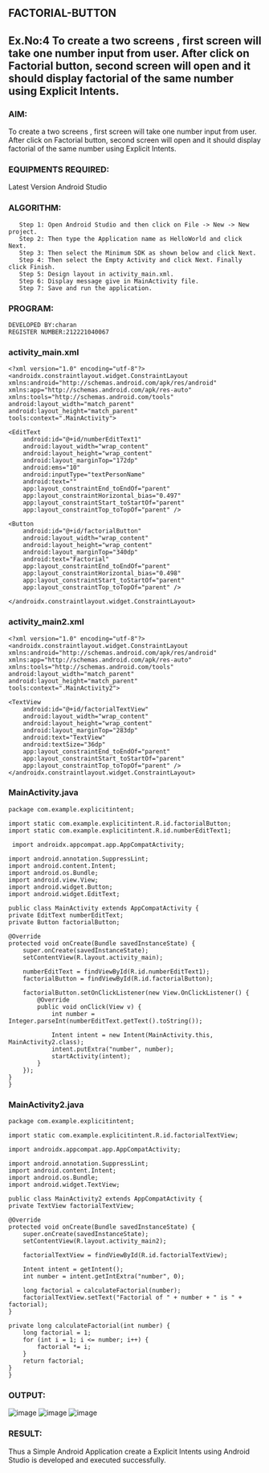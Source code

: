 ## FACTORIAL-BUTTON
## Ex.No:4 To create a two screens , first screen will take one number input from user. After click on Factorial button, second screen will open and it should display factorial of the same number using Explicit Intents.
### AIM:
To create a two screens , first screen will take one number input from user. After click on Factorial button, second screen will open and it should display factorial of the same number using Explicit Intents.
### EQUIPMENTS REQUIRED:
Latest Version Android Studio
### ALGORITHM:
```
   Step 1: Open Android Studio and then click on File -> New -> New project.
   Step 2: Then type the Application name as HelloWorld and click Next. 
   Step 3: Then select the Minimum SDK as shown below and click Next.
   Step 4: Then select the Empty Activity and click Next. Finally click Finish.
   Step 5: Design layout in activity_main.xml.
   Step 6: Display message give in MainActivity file.
   Step 7: Save and run the application.
```
### PROGRAM:
```
DEVELOPED BY:charan
REGISTER NUMBER:212221040067
```
### activity_main.xml
```
<?xml version="1.0" encoding="utf-8"?>
<androidx.constraintlayout.widget.ConstraintLayout xmlns:android="http://schemas.android.com/apk/res/android"
xmlns:app="http://schemas.android.com/apk/res-auto"
xmlns:tools="http://schemas.android.com/tools"
android:layout_width="match_parent"
android:layout_height="match_parent"
tools:context=".MainActivity">

<EditText
    android:id="@+id/numberEditText1"
    android:layout_width="wrap_content"
    android:layout_height="wrap_content"
    android:layout_marginTop="172dp"
    android:ems="10"
    android:inputType="textPersonName"
    android:text=""
    app:layout_constraintEnd_toEndOf="parent"
    app:layout_constraintHorizontal_bias="0.497"
    app:layout_constraintStart_toStartOf="parent"
    app:layout_constraintTop_toTopOf="parent" />

<Button
    android:id="@+id/factorialButton"
    android:layout_width="wrap_content"
    android:layout_height="wrap_content"
    android:layout_marginTop="340dp"
    android:text="Factorial"
    app:layout_constraintEnd_toEndOf="parent"
    app:layout_constraintHorizontal_bias="0.498"
    app:layout_constraintStart_toStartOf="parent"
    app:layout_constraintTop_toTopOf="parent" />

</androidx.constraintlayout.widget.ConstraintLayout>
```
### activity_main2.xml
```
<?xml version="1.0" encoding="utf-8"?>
<androidx.constraintlayout.widget.ConstraintLayout xmlns:android="http://schemas.android.com/apk/res/android"
xmlns:app="http://schemas.android.com/apk/res-auto"
xmlns:tools="http://schemas.android.com/tools"
android:layout_width="match_parent"
android:layout_height="match_parent"
tools:context=".MainActivity2">

<TextView
    android:id="@+id/factorialTextView"
    android:layout_width="wrap_content"
    android:layout_height="wrap_content"
    android:layout_marginTop="283dp"
    android:text="TextView"
    android:textSize="36dp"
    app:layout_constraintEnd_toEndOf="parent"
    app:layout_constraintStart_toStartOf="parent"
    app:layout_constraintTop_toTopOf="parent" />
</androidx.constraintlayout.widget.ConstraintLayout>
```
### MainActivity.java

```
package com.example.explicitintent;

import static com.example.explicitintent.R.id.factorialButton;
import static com.example.explicitintent.R.id.numberEditText1;  

 import androidx.appcompat.app.AppCompatActivity;

import android.annotation.SuppressLint;
import android.content.Intent;
import android.os.Bundle;
import android.view.View;
import android.widget.Button;
import android.widget.EditText;

public class MainActivity extends AppCompatActivity {
private EditText numberEditText;
private Button factorialButton;

@Override
protected void onCreate(Bundle savedInstanceState) {
    super.onCreate(savedInstanceState);
    setContentView(R.layout.activity_main);

    numberEditText = findViewById(R.id.numberEditText1);
    factorialButton = findViewById(R.id.factorialButton);

    factorialButton.setOnClickListener(new View.OnClickListener() {
        @Override
        public void onClick(View v) {
            int number = Integer.parseInt(numberEditText.getText().toString());

            Intent intent = new Intent(MainActivity.this, MainActivity2.class);
            intent.putExtra("number", number);
            startActivity(intent);
        }
    });
}
}
```
### MainActivity2.java
```
package com.example.explicitintent;

import static com.example.explicitintent.R.id.factorialTextView;

import androidx.appcompat.app.AppCompatActivity;

import android.annotation.SuppressLint; 
import android.content.Intent;
import android.os.Bundle;
import android.widget.TextView;

public class MainActivity2 extends AppCompatActivity {
private TextView factorialTextView;

@Override
protected void onCreate(Bundle savedInstanceState) {
    super.onCreate(savedInstanceState);
    setContentView(R.layout.activity_main2);

    factorialTextView = findViewById(R.id.factorialTextView);

    Intent intent = getIntent();
    int number = intent.getIntExtra("number", 0);

    long factorial = calculateFactorial(number);
    factorialTextView.setText("Factorial of " + number + " is " + factorial);
}

private long calculateFactorial(int number) {
    long factorial = 1;
    for (int i = 1; i <= number; i++) {
        factorial *= i;
    }
    return factorial;
}
}
```
### OUTPUT:
![image](https://github.com/HibaRajarajeswari/FACTORIAL-BUTTON/assets/129970809/8180c084-0012-46cd-b23d-9f9c52c51129)
![image](https://github.com/HibaRajarajeswari/FACTORIAL-BUTTON/assets/129970809/164f9e32-0c42-4edc-9faa-4bf3a43e9dfe)
![image](https://github.com/HibaRajarajeswari/FACTORIAL-BUTTON/assets/129970809/52a24ebb-16d2-4867-9426-a67d85213035)
### RESULT:
Thus a Simple Android Application create a Explicit Intents using Android Studio is developed and executed successfully.
